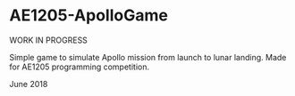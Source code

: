 # AE1205-ApolloGame

WORK IN PROGRESS

Simple game to simulate Apollo mission from launch to lunar landing.
Made for AE1205 programming competition.

June 2018

